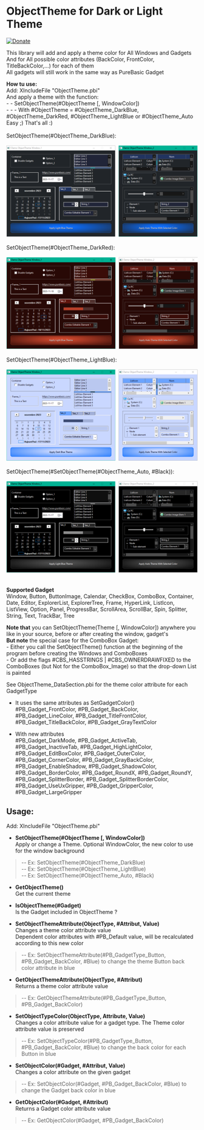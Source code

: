 # ObjectTheme for Dark or Light Theme

[![Donate](https://img.shields.io/badge/Donate-PayPal-green.svg)](https://www.paypal.com/donate/?cmd=_s-xclick&hosted_button_id=9WZ5EDAMPH6SE)

This library will add and apply a theme color for All Windows and Gadgets<br>
And for All possible color attributes (BackColor, FrontColor, TitleBackColor,...) for each of them<br>
All gadgets will still work in the same way as PureBasic Gadget<br>
     
**How tu use:**<br>
   Add: XIncludeFile "ObjectTheme.pbi"<br>
   And apply a theme with the function:<br>
      - - SetObjectTheme(#ObjectTheme [, WindowColor])<br>
         - - - With #ObjectTheme = #ObjectTheme_DarkBlue, #ObjectTheme_DarkRed, #ObjectTheme_LightBlue or #ObjectTheme_Auto<br>
   Easy ;) That's all :)<br>
<br>
SetObjectTheme(#ObjectTheme_DarkBlue):<br>
<br>
![Alt text](/Images/ObjectTheme_DarkBlue.png?raw=true "ObjectTheme_DarkBlue")<br>
<br>
SetObjectTheme(#ObjectTheme_DarkRed):<br>
<br>
![Alt text](/Images/ObjectTheme_DarkRed.png?raw=true "ObjectTheme_DarkRed")<br>
<br>
SetObjectTheme(#ObjectTheme_LightBlue):<br>
<br>
![Alt text](/Images/ObjectTheme_LightBlue.png?raw=true "ObjectTheme_LightBlue")<br>
<br>
SetObjectTheme(#SetObjectTheme(#ObjectTheme_Auto, #Black)):<br>
<br>
![Alt text](/Images/ObjectTheme_Auto_Black.png?raw=true "ObjectTheme_LightBlue")<br>
<br>
<br>
**Supported Gadget**<br>
   Window, Button, ButtonImage, Calendar, CheckBox, ComboBox, Container, Date, Editor, ExplorerList, ExplorerTree, Frame, HyperLink, ListIcon, ListView, Option, Panel, ProgressBar, ScrollArea, ScrollBar, Spin, Splitter, String, Text, TrackBar, Tree<br>   
  
**Note that** you can SetObjectTheme(Theme [, WindowColor]) anywhere you like in your source, before or after creating the window, gadget's<br>
   **But note** the special case for the ComboBox Gadget:<br> 
         - Either you call the SetObjectTheme() function at the beginning of the program before creating the Windows and ComboBoxes<br>
         - Or add the flags #CBS_HASSTRINGS | #CBS_OWNERDRAWFIXED to the ComboBoxes (but Not for the ComboBox_Image) so that the drop-down List is painted<br>

 See ObjectTheme_DataSection.pbi for the theme color attribute for each GadgetType<br>
- It uses the same attributes as SetGadgetColor()<br>
#PB_Gadget_FrontColor, #PB_Gadget_BackColor, #PB_Gadget_LineColor, #PB_Gadget_TitleFrontColor, #PB_Gadget_TitleBackColor, #PB_Gadget_GrayTextColor<br>

- With new attributes<br>
#PB_Gadget_DarkMode, #PB_Gadget_ActiveTab, #PB_Gadget_InactiveTab, #PB_Gadget_HighLightColor, #PB_Gadget_EditBoxColor, #PB_Gadget_OuterColor, #PB_Gadget_CornerColor, #PB_Gadget_GrayBackColor, #PB_Gadget_EnableShadow, #PB_Gadget_ShadowColor, #PB_Gadget_BorderColor, #PB_Gadget_RoundX, #PB_Gadget_RoundY, #PB_Gadget_SplitterBorder, #PB_Gadget_SplitterBorderColor, #PB_Gadget_UseUxGripper, #PB_Gadget_GripperColor, #PB_Gadget_LargeGripper<br>

## Usage:
Add: XIncludeFile "ObjectTheme.pbi"<br>
 - **SetObjectTheme(#ObjectTheme [, WindowColor])**<br>
Apply or change a Theme. Optional WindowColor, the new color to use for the window background<br>
>  -- Ex: SetObjectTheme(#ObjectTheme_DarkBlue)<br>
>  -- Ex: SetObjectTheme(#ObjectTheme_LightBlue)<br>
>  -- Ex: SetObjectTheme(#ObjectTheme_Auto, #Black)<br>

 - **GetObjectTheme()**<br>
Get the current theme<br>

 - **IsObjectTheme(#Gadget)**<br>
Is the Gadget included in ObjectTheme ?<br>

 - **SetObjectThemeAttribute(ObjectType, #Attribut, Value)**<br>
Changes a theme color attribute value<br>
Dependent color attributes with #PB_Default value, will be recalculated according to this new color<br>
>  -- Ex: SetObjectThemeAttribute(#PB_GadgetType_Button, #PB_Gadget_BackColor, #Blue) to change the theme Button back color attribute in blue<br>

 - **GetObjectThemeAttribute(ObjectType, #Attribut)**<br>
Returns a theme color attribute value<br>
>  -- Ex: GetObjectThemeAttribute(#PB_GadgetType_Button, #PB_Gadget_BackColor)<br>

 - **SetObjectTypeColor(ObjectType, Attribute, Value)**<br>
Changes a color attribute value for a gadget type. The Theme color attribute value is preserved<br>
>  -- Ex: SetObjectTypeColor(#PB_GadgetType_Button, #PB_Gadget_BackColor, #Blue) to change the back color for each Button in blue<br>

 - **SetObjectColor(#Gadget, #Attribut, Value)**<br>
Changes a color attribute on the given gadget<br>
>  -- Ex: SetObjectColor(#Gadget, #PB_Gadget_BackColor, #Blue) to change the Gadget back color in blue<br>

 - **GetObjectColor(#Gadget, #Attribut)**<br>
Returns a Gadget color attribute value<br>
>  -- Ex: GetObjectColor(#Gadget, #PB_Gadget_BackColor)<br>
